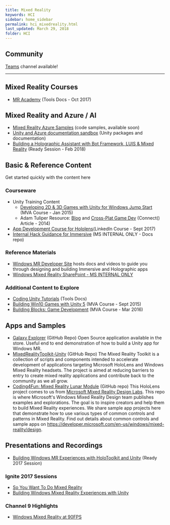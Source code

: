 ```yaml
---
title: Mixed Reality
keywords: HCI
sidebar: home_sidebar
permalink: hci_mixedreality.html
last_updated: March 29, 2018
folder: HCI
---
```


## Community

[Teams](https://teams.microsoft.com/l/channel/19%3aff70f60a124748ff8aa3b5410e8cf268%40thread.skype/HCI%2520-%2520Mixed%2520Reality?groupId=dff0a70d-6316-4124-ae5a-e9d06f63ec34&tenantId=72f988bf-86f1-41af-91ab-2d7cd011db47) channel available!

<!-- Add in any communities worth following: blogs, twitter, etc. -->
---
<!-- Here, add in any links to useful resources. The structure is not fixed, it can be grouped by scenario, by tech, or set up as a learning path -->

## Mixed Reality Courses

- [MR Academy](https://developer.microsoft.com/en-us/windows/mixed-reality/academy) (Tools Docs - Oct 2017)

## Mixed Reality and Azure / AI 

- [Mixed Reality Azure Samples](https://github.com/Microsoft/mixedreality-azure-samples) (code samples, available soon)
- [Unity and Azure documentation sandbox](https://docs.microsoft.com/en-us/sandbox/gamedev/) (Unity packages and documentation)
- [Building a Holographic Assistant with Bot Framework, LUIS & Mixed Reality](https://content.microsoftready.com/FY18Q3/session/CD-DEV-DRT303) (Ready Session - Feb 2018)

## Basic & Reference Content

Get started quickly with the content here

### Courseware

- Unity Training Content
  - [Developing 2D & 3D Games with Unity for Windows Jump Start](https://mva.microsoft.com/en-US/training-courses/developing-2d-3d-games-with-unity-for-windows-jump-start-8350?l=gA67AvEz_8104984382) (MVA Course - Jan 2015)
  - Adam Tuliper Resource: [Blog](http://www.adamtuliper.com/2015/10/some-awesome-learning-resources-for.html) and [Cross-Plat Game Dev](https://msdn.microsoft.com/magazine/dn879350.aspx) (Connect() Article - 2014)
- [App Development Course for Hololens](https://www.linkedin.com/learning/app-development-for-microsoft-hololens)(LinkedIn Course - Sept 2017)
- [Internal Hack Guidance for Immersive](https://microsoft.sharepoint.com/teams/wdg-pax-mr/Shared%20Documents/Forms/AllItems.aspx?slrid=1477249e%2D00c2%2D0000%2D598c%2D88ed0d6a14af&RootFolder=%2Fteams%2Fwdg%2Dpax%2Dmr%2FShared%20Documents%2Fpublic%2FMixed%20Reality%20Hacks&FolderCTID=0x012000080848EBD599CF4BBF2ED51E206D7CE8) (MS INTERNAL ONLY - Docs repo)

### Reference Materials

- [Windows MR Developer Site](https://developer.microsoft.com/en-us/windows/mixed-reality) hosts docs and videos to guide you through designing and building Immersive and Holographic apps
- [Windows Mixed Reality SharePoint - MS INTERNAL ONLY](https://microsoft.sharepoint.com/teams/Mixedreality/SitePages/Home.aspx)

### Additional Content to Explore

- [Coding Unity Tutorials](https://unity3d.com/learn/tutorials/topics/scripting/coding-unity-absolute-beginner) (Tools Docs)
- [Building Win10 Games with Unity 5](https://mva.microsoft.com/en-US/training-courses/building-windows-10-games-with-unity-5-12572) (MVA Course - Sept 2015)
- [Building Blocks: Game Development](https://mva.microsoft.com/en-US/training-courses/building-blocks-game-development-16063) (MVA Course - Mar 2016)

## Apps and Samples

- [Galaxy Explorer](https://github.com/Microsoft/GalaxyExplorer) (GitHub Repo) Open Source application available in the store. Useful end to end demonstration of how to build a Unity app for Windows MR.
- [MixedRealityToolkit-Unity](https://github.com/Microsoft/MixedRealityToolkit-Unity) (GitHub Repo) The Mixed Reality Toolkit is a collection of scripts and components intended to accelerate development of applications targeting Microsoft HoloLens and Windows Mixed Reality headsets. The project is aimed at reducing barriers to entry to create mixed reality applications and contribute back to the community as we all grow.
- [Coding4Fun: Mixed Reality Lunar Module](https://github.com/Microsoft/MRDesignLabs_Unity_LunarModule) (GitHub repo) This HoloLens project comes to us from [Microsoft Mixed Reality Design Labs](https://developer.microsoft.com/en-us/windows/mixed-reality/design). This repo is where Microsoft's Windows Mixed Reality Design team publishes examples and explorations. The goal is to inspire creators and help them to build Mixed Reality experiences. We share sample app projects here that demonstrate how to use various types of common controls and patterns in Mixed Reality. Find out details about common controls and sample apps on https://developer.microsoft.com/en-us/windows/mixed-reality/design.

## Presentations and Recordings

- [Building Windows MR Experiences with HoloToolkit and Unity](https://digital.microsoftready.com/FY18/Session/TECH-WAD324) (Ready 2017 Session)

### Ignite 2017 Sessions

- [So You Want To Do Mixed Reality](https://myignite.microsoft.com/sessions/56023?source=sessions)
- [Building Windows Mixed Reality Experiences with Unity](https://myignite.microsoft.com/sessions/53542?source=sessions)

### Channel 9 Highlights

- [Windows Mixed Reality at 90FPS](https://channel9.msdn.com/events/dotnetConf/2017/T227?term=Mixed%20Reality)